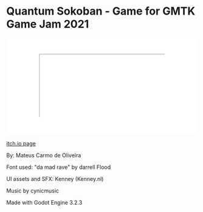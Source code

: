 # Quantum Sokoban - Game for GMTK Game Jam 2021

![title card](asset_workspace/art/title.png)

[itch.io page](https://carmonosadame.itch.io/quantum-sokoban)

By: Mateus Carmo de Oliveira

Font used: "da mad rave" by darrell Flood

UI assets and SFX: Kenney (Kenney.nl)

Music by cynicmusic

Made with Godot Engine 3.2.3
